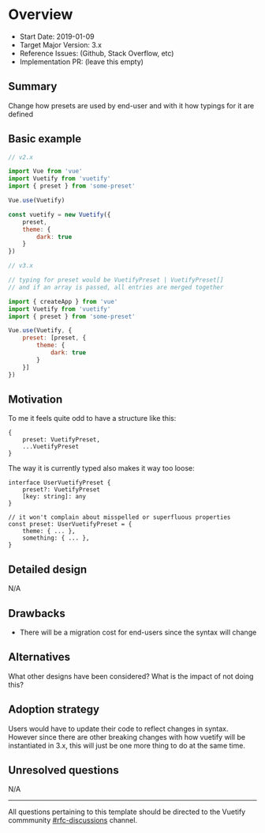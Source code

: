 # Overview

- Start Date: 2019-01-09
- Target Major Version: 3.x
- Reference Issues: (Github, Stack Overflow, etc)
- Implementation PR: (leave this empty)

## Summary

Change how presets are used by end-user and with it how typings for it are defined

## Basic example


```js
// v2.x

import Vue from 'vue'
import Vuetify from 'vuetify'
import { preset } from 'some-preset'

Vue.use(Vuetify)

const vuetify = new Vuetify({
	preset,
	theme: {
		dark: true
	}
})

// v3.x

// typing for preset would be VuetifyPreset | VuetifyPreset[]
// and if an array is passed, all entries are merged together

import { createApp } from 'vue'
import Vuetify from 'vuetify'
import { preset } from 'some-preset'

Vue.use(Vuetify, {
	preset: [preset, {
		theme: {
			dark: true
		}
	}]
})
```

## Motivation

To me it feels quite odd to have a structure like this:

```tsx
{
	preset: VuetifyPreset,
	...VuetifyPreset
}
```

The way it is currently typed also makes it way too loose:

```tsx
interface UserVuetifyPreset {
	preset?: VuetifyPreset
	[key: string]: any
}

// it won't complain about misspelled or superfluous properties
const preset: UserVuetifyPreset = {
	theme: { ... },
	something: { ... },
}
```

## Detailed design

N/A

## Drawbacks

- There will be a migration cost for end-users since the syntax will change

## Alternatives

What other designs have been considered? What is the impact of not doing this?

## Adoption strategy

Users would have to update their code to reflect changes in syntax. However since there are other breaking changes with how vuetify will be instantiated in 3.x, this will just be one more thing to do at the same time.

## Unresolved questions

N/A

---

All questions pertaining to this template should be directed to the Vuetify commmunity [#rfc-discussions](https://discord.gg/eXubxyJ) channel.
